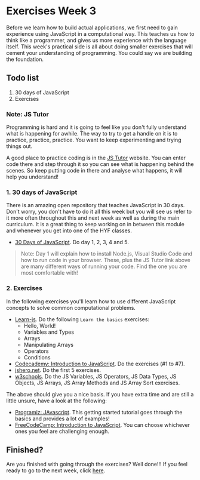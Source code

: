 # Exercises Week 3

Before we learn how to build actual applications, we first need to gain experience using JavaScript in a computational way. This teaches us how to think like a programmer, and gives us more experience with the language itself. This week's practical side is all about doing smaller exercises that will cement your understanding of programming. You could say we are building the foundation.

## Todo list

1. 30 days of JavaScript
2. Exercises

### Note: JS Tutor

Programming is hard and it is going to feel like you don't fully understand what is happening for awhile. The way to try to get a handle on it is to practice, practice, practice. You want to keep experimenting and trying things out.

A good place to practice coding is in the [JS Tutor](http://pythontutor.com/javascript.html#mode=edit) website. You can enter code there and step through it so you can see what is happening behind the scenes. So keep putting code in there and analyse what happens, it will help you understand!

### 1. 30 days of JavaScript

There is an amazing open repository that teaches JavaScript in 30 days. Don't worry, you don't have to do it all this week but you will see us refer to it more often throughout this and next week as well as during the main curriculum. It is a great thing to keep working on in between this module and whenever you get into one of the HYF classes.

-   [30 Days of JavaScript](https://github.com/Asabeneh/30-Days-Of-JavaScript/blob/master/readMe.md). Do day 1, 2, 3, 4 and 5.

> Note: Day 1 will explain how to install Node.js, Visual Studio Code and how to run code in your browser. These, plus the JS Tutor link above are many different ways of running your code. Find the one you are most comfortable with!

### 2. Exercises

In the following exercises you'll learn how to use different JavaScript concepts to solve common computational problems.

-   [Learn-js](https://www.learn-js.org/). Do the following `Learn the basics` exercises:
    -   Hello, World!
    -   Variables and Types
    -   Arrays
    -   Manipulating Arrays
    -   Operators
    -   Conditions
-   [Codecademy: Introduction to JavaScript](https://www.codecademy.com/learn/introduction-to-javascript/modules/learn-javascript-introduction). Do the exercises (#1 to #7).
-   [jshero.net](https://www.jshero.net/en/success.html). Do the first 5 exercises.
-   [w3schools](https://www.w3schools.com/js/exercise_js.asp). Do the JS Variables, JS Operators, JS Data Types, JS Objects, JS Arrays, JS Array Methods and JS Array Sort exercises.

The above should give you a nice basis. If you have extra time and are still a little unsure, have a look at the following:

-   [Programiz: JAvascript](https://www.programiz.com/javascript/get-started). This getting started tutorial goes through the basics and provides a lot of examples!
-   [FreeCodeCamp: Introduction to JavaScript](https://learn.freecodecamp.org/javascript-algorithms-and-data-structures/basic-javascript). You can choose whichever ones you feel are challenging enough.

## Finished?

Are you finished with going through the exercises? Well done!!! If you feel ready to go to the next week, click [here](../Week4/README.md).
